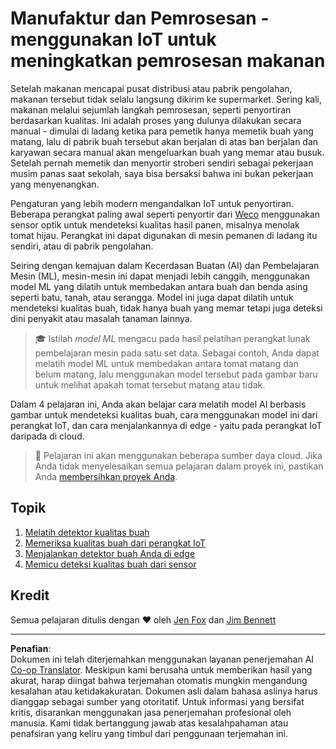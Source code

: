 <!--
CO_OP_TRANSLATOR_METADATA:
{
  "original_hash": "3764e089adf2d5801272bc0895f8498b",
  "translation_date": "2025-08-27T20:50:24+00:00",
  "source_file": "4-manufacturing/README.md",
  "language_code": "id"
}
-->
# Manufaktur dan Pemrosesan - menggunakan IoT untuk meningkatkan pemrosesan makanan

Setelah makanan mencapai pusat distribusi atau pabrik pengolahan, makanan tersebut tidak selalu langsung dikirim ke supermarket. Sering kali, makanan melalui sejumlah langkah pemrosesan, seperti penyortiran berdasarkan kualitas. Ini adalah proses yang dulunya dilakukan secara manual - dimulai di ladang ketika para pemetik hanya memetik buah yang matang, lalu di pabrik buah tersebut akan berjalan di atas ban berjalan dan karyawan secara manual akan mengeluarkan buah yang memar atau busuk. Setelah pernah memetik dan menyortir stroberi sendiri sebagai pekerjaan musim panas saat sekolah, saya bisa bersaksi bahwa ini bukan pekerjaan yang menyenangkan.

Pengaturan yang lebih modern mengandalkan IoT untuk penyortiran. Beberapa perangkat paling awal seperti penyortir dari [Weco](https://wecotek.com) menggunakan sensor optik untuk mendeteksi kualitas hasil panen, misalnya menolak tomat hijau. Perangkat ini dapat digunakan di mesin pemanen di ladang itu sendiri, atau di pabrik pengolahan.

Seiring dengan kemajuan dalam Kecerdasan Buatan (AI) dan Pembelajaran Mesin (ML), mesin-mesin ini dapat menjadi lebih canggih, menggunakan model ML yang dilatih untuk membedakan antara buah dan benda asing seperti batu, tanah, atau serangga. Model ini juga dapat dilatih untuk mendeteksi kualitas buah, tidak hanya buah yang memar tetapi juga deteksi dini penyakit atau masalah tanaman lainnya.

> 🎓 Istilah *model ML* mengacu pada hasil pelatihan perangkat lunak pembelajaran mesin pada satu set data. Sebagai contoh, Anda dapat melatih model ML untuk membedakan antara tomat matang dan belum matang, lalu menggunakan model tersebut pada gambar baru untuk melihat apakah tomat tersebut matang atau tidak.

Dalam 4 pelajaran ini, Anda akan belajar cara melatih model AI berbasis gambar untuk mendeteksi kualitas buah, cara menggunakan model ini dari perangkat IoT, dan cara menjalankannya di edge - yaitu pada perangkat IoT daripada di cloud.

> 💁 Pelajaran ini akan menggunakan beberapa sumber daya cloud. Jika Anda tidak menyelesaikan semua pelajaran dalam proyek ini, pastikan Anda [membersihkan proyek Anda](../clean-up.md).

## Topik

1. [Melatih detektor kualitas buah](./lessons/1-train-fruit-detector/README.md)
1. [Memeriksa kualitas buah dari perangkat IoT](./lessons/2-check-fruit-from-device/README.md)
1. [Menjalankan detektor buah Anda di edge](./lessons/3-run-fruit-detector-edge/README.md)
1. [Memicu deteksi kualitas buah dari sensor](./lessons/4-trigger-fruit-detector/README.md)

## Kredit

Semua pelajaran ditulis dengan ♥️ oleh [Jen Fox](https://github.com/jenfoxbot) dan [Jim Bennett](https://GitHub.com/JimBobBennett)

---

**Penafian**:  
Dokumen ini telah diterjemahkan menggunakan layanan penerjemahan AI [Co-op Translator](https://github.com/Azure/co-op-translator). Meskipun kami berusaha untuk memberikan hasil yang akurat, harap diingat bahwa terjemahan otomatis mungkin mengandung kesalahan atau ketidakakuratan. Dokumen asli dalam bahasa aslinya harus dianggap sebagai sumber yang otoritatif. Untuk informasi yang bersifat kritis, disarankan menggunakan jasa penerjemahan profesional oleh manusia. Kami tidak bertanggung jawab atas kesalahpahaman atau penafsiran yang keliru yang timbul dari penggunaan terjemahan ini.